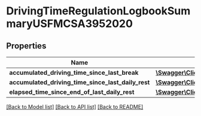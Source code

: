 # DrivingTimeRegulationLogbookSummaryUSFMCSA3952020

## Properties
Name | Type | Description | Notes
------------ | ------------- | ------------- | -------------
**accumulated_driving_time_since_last_break** | [**\Swagger\Client\Model\Duration**](Duration.md) |  | [optional] 
**accumulated_driving_time_since_last_daily_rest** | [**\Swagger\Client\Model\Duration**](Duration.md) |  | [optional] 
**elapsed_time_since_end_of_last_daily_rest** | [**\Swagger\Client\Model\Duration**](Duration.md) |  | [optional] 

[[Back to Model list]](../../README.md#documentation-for-models) [[Back to API list]](../../README.md#documentation-for-api-endpoints) [[Back to README]](../../README.md)

